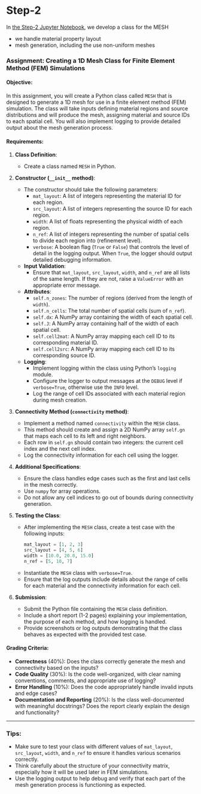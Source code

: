 # Step-2

In [the Step-2 Jupyter Notebook](./Learning_FEM_1D_step2.ipynb),  we develop a class for the MESH
- we handle material property layout
- mesh generation, including the use non-uniform meshes 

### Assignment: Creating a 1D Mesh Class for Finite Element Method (FEM) Simulations

#### Objective:
In this assignment, you will create a Python class called `MESH` that is designed to generate a 1D mesh for use in a finite element method (FEM) simulation. The class will take inputs defining material regions and source distributions and will produce the mesh, assigning material and source IDs to each spatial cell. You will also implement logging to provide detailed output about the mesh generation process.

#### Requirements:

1. **Class Definition**:
   - Create a class named `MESH` in Python.

2. **Constructor (`__init__` method)**:
   - The constructor should take the following parameters:
     - `mat_layout`: A list of integers representing the material ID for each region.
     - `src_layout`: A list of integers representing the source ID for each region.
     - `width`: A list of floats representing the physical width of each region.
     - `n_ref`: A list of integers representing the number of spatial cells to divide each region into (refinement level).
     - `verbose`: A boolean flag (`True` or `False`) that controls the level of detail in the logging output. When `True`, the logger should output detailed debugging information.
   - **Input Validation**:
     - Ensure that `mat_layout`, `src_layout`, `width`, and `n_ref` are all lists of the same length. If they are not, raise a `ValueError` with an appropriate error message.
   - **Attributes**:
     - `self.n_zones`: The number of regions (derived from the length of `width`).
     - `self.n_cells`: The total number of spatial cells (sum of `n_ref`).
     - `self.dx`: A NumPy array containing the width of each spatial cell.
     - `self.J`: A NumPy array containing half of the width of each spatial cell.
     - `self.cell2mat`: A NumPy array mapping each cell ID to its corresponding material ID.
     - `self.cell2src`: A NumPy array mapping each cell ID to its corresponding source ID.
   - **Logging**:
     - Implement logging within the class using Python’s `logging` module.
     - Configure the logger to output messages at the `DEBUG` level if `verbose=True`, otherwise use the `INFO` level.
     - Log the range of cell IDs associated with each material region during mesh creation.

3. **Connectivity Method (`connectivity` method)**:
   - Implement a method named `connectivity` within the `MESH` class.
   - This method should create and assign a 2D NumPy array `self.gn` that maps each cell to its left and right neighbors.
   - Each row in `self.gn` should contain two integers: the current cell index and the next cell index.
   - Log the connectivity information for each cell using the logger.

4. **Additional Specifications**:
   - Ensure the class handles edge cases such as the first and last cells in the mesh correctly.
   - Use `numpy` for array operations.
   - Do not allow any cell indices to go out of bounds during connectivity generation.

5. **Testing the Class**:
   - After implementing the `MESH` class, create a test case with the following inputs:
     ```python
     mat_layout = [1, 2, 3]
     src_layout = [4, 5, 6]
     width = [10.0, 20.0, 15.0]
     n_ref = [5, 10, 7]
     ```
   - Instantiate the `MESH` class with `verbose=True`.
   - Ensure that the log outputs include details about the range of cells for each material and the connectivity information for each cell.

6. **Submission**:
   - Submit the Python file containing the `MESH` class definition.
   - Include a short report (1-2 pages) explaining your implementation, the purpose of each method, and how logging is handled.
   - Provide screenshots or log outputs demonstrating that the class behaves as expected with the provided test case.

#### Grading Criteria:
- **Correctness** (40%): Does the class correctly generate the mesh and connectivity based on the inputs?
- **Code Quality** (30%): Is the code well-organized, with clear naming conventions, comments, and appropriate use of logging?
- **Error Handling** (10%): Does the code appropriately handle invalid inputs and edge cases?
- **Documentation and Reporting** (20%): Is the class well-documented with meaningful docstrings? Does the report clearly explain the design and functionality?

---

### Tips:
- Make sure to test your class with different values of `mat_layout`, `src_layout`, `width`, and `n_ref` to ensure it handles various scenarios correctly.
- Think carefully about the structure of your connectivity matrix, especially how it will be used later in FEM simulations.
- Use the logging output to help debug and verify that each part of the mesh generation process is functioning as expected.
